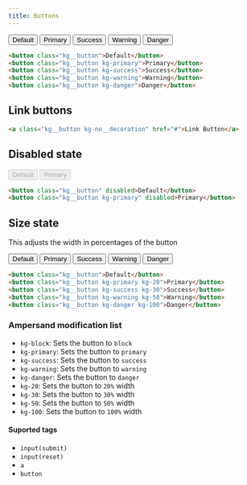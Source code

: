 ```yaml
---
title: Buttons
---
```


<link rel="stylesheet" href="https://cdn.jsdelivr.net/npm/@kagarisoft/csc/dist/css/common.min.css"/>


<div class="example">
    <button class="kg__button">Default</button>
    <button class="kg__button kg-primary">Primary</button>
    <button class="kg__button kg-success">Success</button>
    <button class="kg__button kg-warning">Warning</button>
    <button class="kg__button kg-danger">Danger</button>
</div>

```html
<button class="kg__button">Default</button>
<button class="kg__button kg-primary">Primary</button>
<button class="kg__button kg-success">Success</button>
<button class="kg__button kg-warning">Warning</button>
<button class="kg__button kg-danger">Danger</button>
```

## Link buttons

```html
<a class="kg__button kg-no__decoration" href="#">Link Button</a>
```

## Disabled state

<div class="example">
    <button class="kg__button" disabled>Default</button>
    <button class="kg__button kg-primary" disabled>Primary</button>
</div>

```html
<button class="kg__button" disabled>Default</button>
<button class="kg__button kg-primary" disabled>Primary</button>
```

## Size state

This adjusts the width in percentages of the button

<div class="example">
    <button class="kg__button">Default</button>
    <button class="kg__button kg-primary kg-20">Primary</button>
    <button class="kg__button kg-success kg-30">Success</button>
    <button class="kg__button kg-warning kg-50">Warning</button>
    <button class="kg__button kg-danger kg-100">Danger</button>
</div>

```html
<button class="kg__button">Default</button>
<button class="kg__button kg-primary kg-20">Primary</button>
<button class="kg__button kg-success kg-30">Success</button>
<button class="kg__button kg-warning kg-50">Warning</button>
<button class="kg__button kg-danger kg-100">Danger</button>
```

### Ampersand modification list

* `kg-block`: Sets the button to `block`
* `kg-primary`: Sets the button to `primary`
* `kg-success`: Sets the button to `success`
* `kg-warning`: Sets the button to `warning`
* `kg-danger`: Sets the button to `danger`
* `kg-20`: Sets the button to `20%` width
* `kg-30`: Sets the button to `30%` width
* `kg-50`: Sets the button to `50%` width
* `kg-100`: Sets the button to `100%` width


#### Suported tags

* `input(submit)`
* `input(reset)`
* `a`
* `button`
